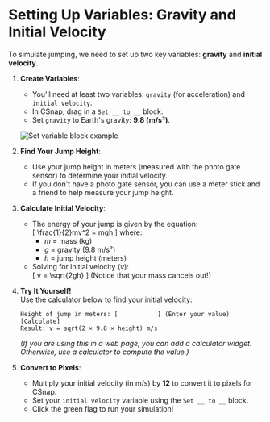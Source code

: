 # Setting Up Variables: Gravity and Initial Velocity

To simulate jumping, we need to set up two key variables: **gravity** and **initial velocity**.

1. **Create Variables**:

   - You'll need at least two variables: `gravity` (for acceleration) and `initial velocity`.
   - In CSnap, drag in a `Set __ to __` block.
   - Set `gravity` to Earth's gravity: **9.8 (m/s²)**.

   ![Set variable block example](https://csdt.org/media/cms_page_media/842/set%20var.PNG)

2. **Find Your Jump Height**:

   - Use your jump height in meters (measured with the photo gate sensor) to determine your initial velocity.
   - If you don't have a photo gate sensor, you can use a meter stick and a friend to help measure your jump height.

3. **Calculate Initial Velocity**:

   - The energy of your jump is given by the equation:  
     \[
     \frac{1}{2}mv^2 = mgh
     \]
     where:
     - _m_ = mass (kg)
     - _g_ = gravity (9.8 m/s²)
     - _h_ = jump height (meters)
   - Solving for initial velocity (_v_):  
     \[
     v = \sqrt{2gh}
     \]
     (Notice that your mass cancels out!)

4. **Try It Yourself!**  
   Use the calculator below to find your initial velocity:

   ```
   Height of jump in meters: [           ] (Enter your value)
   [Calculate]
   Result: v = sqrt(2 × 9.8 × height) m/s
   ```

   _(If you are using this in a web page, you can add a calculator widget. Otherwise, use a calculator to compute the value.)_

5. **Convert to Pixels**:
   - Multiply your initial velocity (in m/s) by **12** to convert it to pixels for CSnap.
   - Set your `initial velocity` variable using the `Set __ to __` block.
   - Click the green flag to run your simulation!

